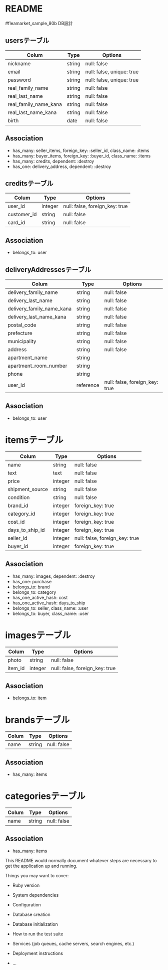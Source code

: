 # README

#fleamarket_sample_80b DB設計

## usersテーブル

|Colum|Type|Options|
|------|----|------|
|nickname|string|null: false|
|email|string|null: false, unique: true|
|password|string|null: false, unique: true|
|real_family_name|string|null: false|
|real_last_name|string|null: false|
|real_family_name_kana|string|null: false|
|real_last_name_kana|string|null: false|
|birth|date|null: false|
## Association
- has_many: seller_items, foreign_key: :seller_id, class_name: :items
- has_many: buyer_items, foreign_key: :buyer_id, class_name: :items
- has_many: credits, dependent: :destroy
- has_one: delivery_address, dependent: :destroy


## creditsテーブル

|Colum|Type|Options|
|------|----|------|
|user_id|integer|null: false, foreign_key: true|
|customer_id|string|null: false|
|card_id|string|null: false|
## Association
- belongs_to: user


## deliveryAddressesテーブル

|Colum|Type|Options|
|------|----|------|
|delivery_family_name|string|null: false|
|delivery_last_name|string|null: false|
|delivery_family_name_kana|string|null: false|
|delivery_last_name_kana|string|null: false|
|postal_code|string|null: false|
|prefecture|string|null: false|
|municipality|string|null: false|
|address|string|null: false|
|apartment_name|string||
|apartment_room_number|string||
|phone|string||
|user_id|reference|null: false, foreign_key: true|
## Association
- belongs_to: user


# itemsテーブル

|Colum|Type|Options|
|------|----|------|
|name|string|null: false|
|text|text|null: false|
|price|integer|null: false|
|shipment_source|string|null: false|
|condition|string|null: false|
|brand_id|integer|foreign_key: true|
|category_id|integer|foreign_key: true|
|cost_id|integer|foreign_key: true|
|days_to_ship_id|integer|foreign_key: true|
|seller_id|integer|null: false, foreign_key: true|
|buyer_id|integer|foreign_key: true|
## Association
- has_many: images, dependent: :destroy
- has_one: purchase
- belongs_to: brand
- belongs_to: category
- has_one_active_hash: cost
- has_one_active_hash: days_to_ship
- belongs_to: seller, class_name: :user
- belongs_to: buyer, class_name: :user


# imagesテーブル

|Colum|Type|Options|
|------|----|------|
|photo|string|null: false|
|item_id|integer|null: false, foreign_key: true|
## Association
- belongs_to: item


# brandsテーブル
<!-- not update table -->
|Colum|Type|Options|
|------|----|------|
|name|string|null: false|
## Association
- has_many: items


# categoriesテーブル
<!-- not update table -->
|Colum|Type|Options|
|------|----|------|
|name|string|null: false|
## Association
- has_many: items



This README would normally document whatever steps are necessary to get the
application up and running.

Things you may want to cover:

* Ruby version

* System dependencies

* Configuration

* Database creation

* Database initialization

* How to run the test suite

* Services (job queues, cache servers, search engines, etc.)

* Deployment instructions

* ...